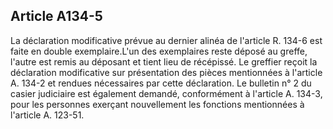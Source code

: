 Article A134-5
----
La déclaration modificative prévue au dernier alinéa de l'article R. 134-6 est
faite en double exemplaire.L'un des exemplaires reste déposé au greffe, l'autre
est remis au déposant et tient lieu de récépissé. Le greffier reçoit la
déclaration modificative sur présentation des pièces mentionnées à l'article A.
134-2 et rendues nécessaires par cette déclaration. Le bulletin n° 2 du casier
judiciaire est également demandé, conformément à l'article A. 134-3, pour les
personnes exerçant nouvellement les fonctions mentionnées à l'article A. 123-51.
